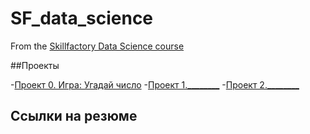 # SF_data_science
From the [Skillfactory Data Science course](https://lms.skillfactory.ru)

##Проекты

-[Проект 0. Игра: Угадай число](https://github.com/meshkova-if/SF_data_science/tree/main/project_0)
-[Проект 1.________](______)
-[Проект 2.________](______)


## Ссылки на резюме